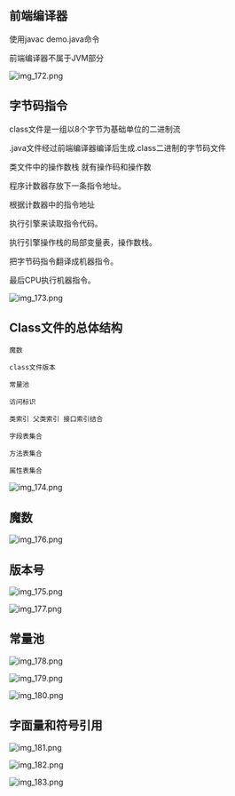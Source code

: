 前端编译器
---

使用javac demo.java命令

前端编译器不属于JVM部分

![img_172.png](img_172.png)


字节码指令
---


class文件是一组以8个字节为基础单位的二进制流

.java文件经过前端编译器编译后生成.class二进制的字节码文件

类文件中的操作数栈 就有操作码和操作数

程序计数器存放下一条指令地址。

根据计数器中的指令地址

执行引擎来读取指令代码。

执行引擎操作栈的局部变量表，操作数栈。

把字节码指令翻译成机器指令。

最后CPU执行机器指令。

![img_173.png](img_173.png)

Class文件的总体结构
---

    魔数
    
    class文件版本
    
    常量池
    
    访问标识
    
    类索引 父类索引 接口索引结合
    
    字段表集合
    
    方法表集合
    
    属性表集合

![img_174.png](img_174.png)


魔数
---

![img_176.png](img_176.png)

版本号
---

![img_175.png](img_175.png)

![img_177.png](img_177.png)

常量池
---

![img_178.png](img_178.png)

![img_179.png](img_179.png)

![img_180.png](img_180.png) 

字面量和符号引用
---

![img_181.png](img_181.png)

![img_182.png](img_182.png)

![img_183.png](img_183.png) 